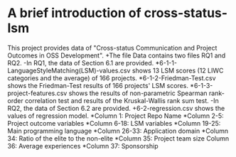 # A brief introduction of cross-status-lsm
This project provides data of "Cross-status Communication and Project Outcomes in OSS Development".
+The file Data contains two files RQ1 and RQ2.
 -In RQ1, the data of Section 6.1 are provided.
  *6-1-1-LanguageStyleMatching(LSM)-values.csv shows 13 LSM scores (12 LIWC categories and the average) of 166 projects.
  *6-1-2-Friedman-Test.csv shows the Friedman-Test results of 166 projects' LSM scores.
  *6-1-3-project-features.csv shows the results of non-parametric Spearman rank-order correlation test and results of the Kruskal-Wallis rank sum test. 
 -In RQ2, the data of Section 6.2 are provided.
  +6-2-regression.csv shows the values of regression model.
    *Column 1: Project Repo Name
    *Column 2-5: Project outcome variables
    *Column 6-18: LSM variables
    *Column 19-25: Main programming language
    *Column 26-33: Application domain
    *Column 34: Ratio of the elite to the non-elite
    *Column 35: Project team size Column 36: Average experiences
    *Column 37: Sponsorship

